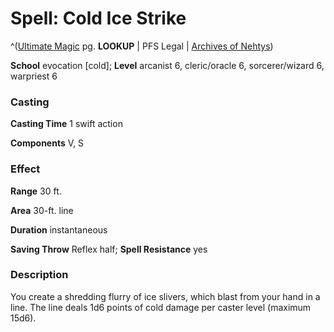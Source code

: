 # Spell: Cold Ice Strike

^([Ultimate Magic][ss-cold-ice-strike] pg. **LOOKUP** | PFS Legal | [Archives of Nehtys][sn-cold-ice-strike])

**School** evocation [cold]; **Level** arcanist 6, cleric/oracle 6, sorcerer/wizard 6, warpriest 6

### Casting

**Casting Time** 1 swift action  

**Components** V, S

### Effect

**Range** 30 ft.  

**Area** 30-ft. line  

**Duration** instantaneous  

**Saving Throw** Reflex half; **Spell Resistance** yes

### Description

You create a shredding flurry of ice slivers, which blast from your hand in a line. The line deals 1d6 points of cold damage per caster level (maximum 15d6).

[ss-cold-ice-strike]: http://paizo.com/pathfinderRPG/v57
[sn-cold-ice-strike]: http://www.archivesofnethys.com/SpellDisplay.aspx?ItemName=Cold%20Ice%20Strike